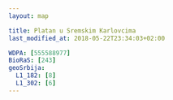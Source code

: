 ```yaml
---
layout: map

title: Platan u Sremskim Karlovcima
last_modified_at: 2018-05-22T23:34:03+02:00

WDPA: [555588977]
BioRaS: [243]
geoSrbija:
  L1_182: [8]
  L1_302: [6]
---
```

